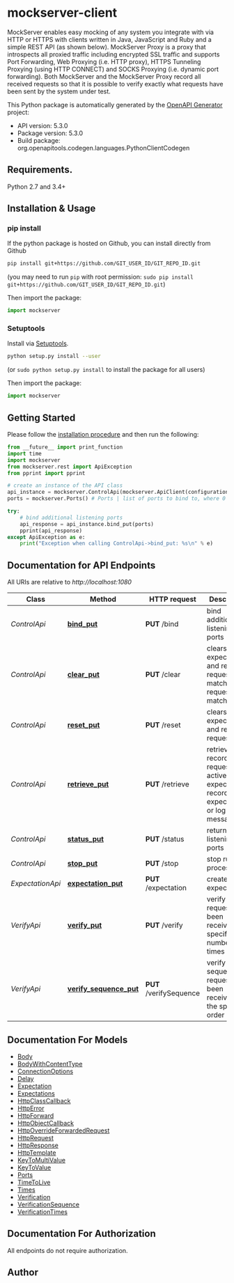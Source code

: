 # mockserver-client
MockServer enables easy mocking of any system you integrate with via HTTP or HTTPS with clients written in Java, JavaScript and Ruby and a simple REST API (as shown below).  MockServer Proxy is a proxy that introspects all proxied traffic including encrypted SSL traffic and supports Port Forwarding, Web Proxying (i.e. HTTP proxy), HTTPS Tunneling Proxying (using HTTP CONNECT) and SOCKS Proxying (i.e. dynamic port forwarding).  Both MockServer and the MockServer Proxy record all received requests so that it is possible to verify exactly what requests have been sent by the system under test.

This Python package is automatically generated by the [OpenAPI Generator](https://openapi-generator.tech) project:

- API version: 5.3.0
- Package version: 5.3.0
- Build package: org.openapitools.codegen.languages.PythonClientCodegen

## Requirements.

Python 2.7 and 3.4+

## Installation & Usage
### pip install

If the python package is hosted on Github, you can install directly from Github

```sh
pip install git+https://github.com/GIT_USER_ID/GIT_REPO_ID.git
```
(you may need to run `pip` with root permission: `sudo pip install git+https://github.com/GIT_USER_ID/GIT_REPO_ID.git`)

Then import the package:
```python
import mockserver 
```

### Setuptools

Install via [Setuptools](http://pypi.python.org/pypi/setuptools).

```sh
python setup.py install --user
```
(or `sudo python setup.py install` to install the package for all users)

Then import the package:
```python
import mockserver
```

## Getting Started

Please follow the [installation procedure](#installation--usage) and then run the following:

```python
from __future__ import print_function
import time
import mockserver
from mockserver.rest import ApiException
from pprint import pprint

# create an instance of the API class
api_instance = mockserver.ControlApi(mockserver.ApiClient(configuration))
ports = mockserver.Ports() # Ports | list of ports to bind to, where 0 indicates dynamically bind to any available port

try:
    # bind additional listening ports
    api_response = api_instance.bind_put(ports)
    pprint(api_response)
except ApiException as e:
    print("Exception when calling ControlApi->bind_put: %s\n" % e)

```

## Documentation for API Endpoints

All URIs are relative to *http://localhost:1080*

Class | Method | HTTP request | Description
------------ | ------------- | ------------- | -------------
*ControlApi* | [**bind_put**](docs/ControlApi.md#bind_put) | **PUT** /bind | bind additional listening ports
*ControlApi* | [**clear_put**](docs/ControlApi.md#clear_put) | **PUT** /clear | clears expectations and recorded requests that match the request matcher
*ControlApi* | [**reset_put**](docs/ControlApi.md#reset_put) | **PUT** /reset | clears all expectations and recorded requests
*ControlApi* | [**retrieve_put**](docs/ControlApi.md#retrieve_put) | **PUT** /retrieve | retrieve recorded requests, active expectations, recorded expectations or log messages
*ControlApi* | [**status_put**](docs/ControlApi.md#status_put) | **PUT** /status | return listening ports
*ControlApi* | [**stop_put**](docs/ControlApi.md#stop_put) | **PUT** /stop | stop running process
*ExpectationApi* | [**expectation_put**](docs/ExpectationApi.md#expectation_put) | **PUT** /expectation | create expectation
*VerifyApi* | [**verify_put**](docs/VerifyApi.md#verify_put) | **PUT** /verify | verify a request has been received a specific number of times
*VerifyApi* | [**verify_sequence_put**](docs/VerifyApi.md#verify_sequence_put) | **PUT** /verifySequence | verify a sequence of request has been received in the specific order


## Documentation For Models

 - [Body](docs/Body.md)
 - [BodyWithContentType](docs/BodyWithContentType.md)
 - [ConnectionOptions](docs/ConnectionOptions.md)
 - [Delay](docs/Delay.md)
 - [Expectation](docs/Expectation.md)
 - [Expectations](docs/Expectations.md)
 - [HttpClassCallback](docs/HttpClassCallback.md)
 - [HttpError](docs/HttpError.md)
 - [HttpForward](docs/HttpForward.md)
 - [HttpObjectCallback](docs/HttpObjectCallback.md)
 - [HttpOverrideForwardedRequest](docs/HttpOverrideForwardedRequest.md)
 - [HttpRequest](docs/HttpRequest.md)
 - [HttpResponse](docs/HttpResponse.md)
 - [HttpTemplate](docs/HttpTemplate.md)
 - [KeyToMultiValue](docs/KeyToMultiValue.md)
 - [KeyToValue](docs/KeyToValue.md)
 - [Ports](docs/Ports.md)
 - [TimeToLive](docs/TimeToLive.md)
 - [Times](docs/Times.md)
 - [Verification](docs/Verification.md)
 - [VerificationSequence](docs/VerificationSequence.md)
 - [VerificationTimes](docs/VerificationTimes.md)


## Documentation For Authorization

 All endpoints do not require authorization.


## Author




